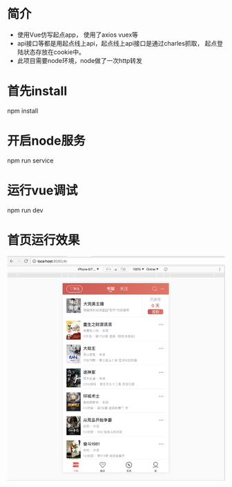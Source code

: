 
# 简介
* 使用Vue仿写起点app， 使用了axios vuex等
* api接口等都是用起点线上api，起点线上api接口是通过charles抓取， 起点登陆状态存放在cookie中。
* 此项目需要node环境，node做了一次http转发

# 首先install
npm install

# 开启node服务
npm run service

# 运行vue调试
npm run dev

# 首页运行效果
![image](https://github.com/wuyic/image/blob/master/vue-qidian/index.png)
